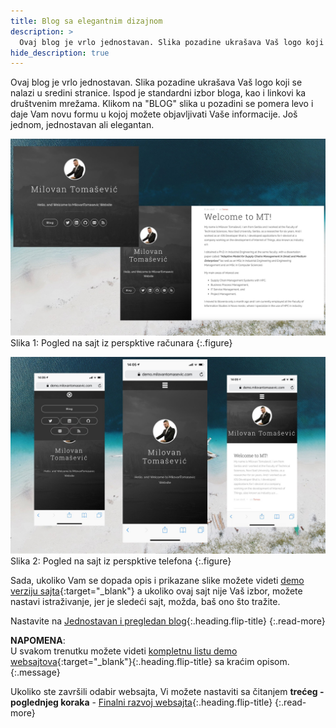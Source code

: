 ```yaml
---
title: Blog sa elegantnim dizajnom
description: >
  Ovaj blog je vrlo jednostavan. Slika pozadine ukrašava Vaš logo koji se nalazi u sredini stranice... tekst Milovan Tomašević...
hide_description: true
---
```


Ovaj blog je vrlo jednostavan. Slika pozadine ukrašava Vaš logo koji se nalazi u sredini stranice. Ispod je standardni izbor bloga, kao i linkovi ka društvenim mrežama. Klikom na "BLOG" slika u pozadini se pomera levo i daje Vam novu formu u kojoj možete objavljivati Vaše informacije. Još jednom, jednostavan ali elegantan.

![](/assets/img/sites/demo14/screenshot-from-mac.jpg)
Slika 1: Pogled na sajt iz perspktive računara
{:.figure}

![](/assets/img/sites/demo14/screenshot-from-iphone.jpg)
Slika 2: Pogled na sajt iz perspktive telefona
{:.figure}


Sada, ukoliko Vam se dopada opis i prikazane slike možete videti [demo verziju sajta][demo14]{:target="_blank"} a ukoliko ovaj sajt nije Vaš izbor, možete nastavi istraživanje, jer je sledeći sajt, možda, baš ono što tražite.


Nastavite na [Jednostavan i pregledan blog]{:.heading.flip-title}
{:.read-more}

**NAPOMENA**: <br>U svakom trenutku možete videti [kompletnu listu demo websajtova]{:target="_blank"}{:.heading.flip-title} sa kraćim opisom.
{:.message}


Ukoliko ste završili odabir websajta, Vi možete nastaviti sa čitanjem **trećeg - poglednjeg koraka** - [Finalni razvoj websajta]{:.heading.flip-title}
{:.read-more}

[demo14]: https://www.demo.milovantomasevic.rs/demo14
[Jednostavan i pregledan blog]: jednostavan-i-pregledan-blog.md
[kompletnu listu demo websajtova]: https://www.demo.milovantomasevic.rs/
[Finalni razvoj websajta]: ../finalni-razvoj-websajta.md